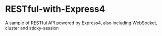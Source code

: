 # RESTful-with-Express4
A sample of RESTful API powered by Express4, also including WebSocket, cluster and sticky-session
